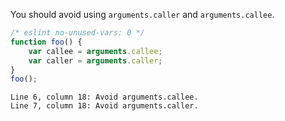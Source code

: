 You should avoid using `arguments.caller` and `arguments.callee`.

```js
/* eslint no-unused-vars: 0 */
function foo() {
    var callee = arguments.callee;
    var caller = arguments.caller;
}
foo();
```
```output
Line 6, column 18: Avoid arguments.callee.
Line 7, column 18: Avoid arguments.caller.
```
